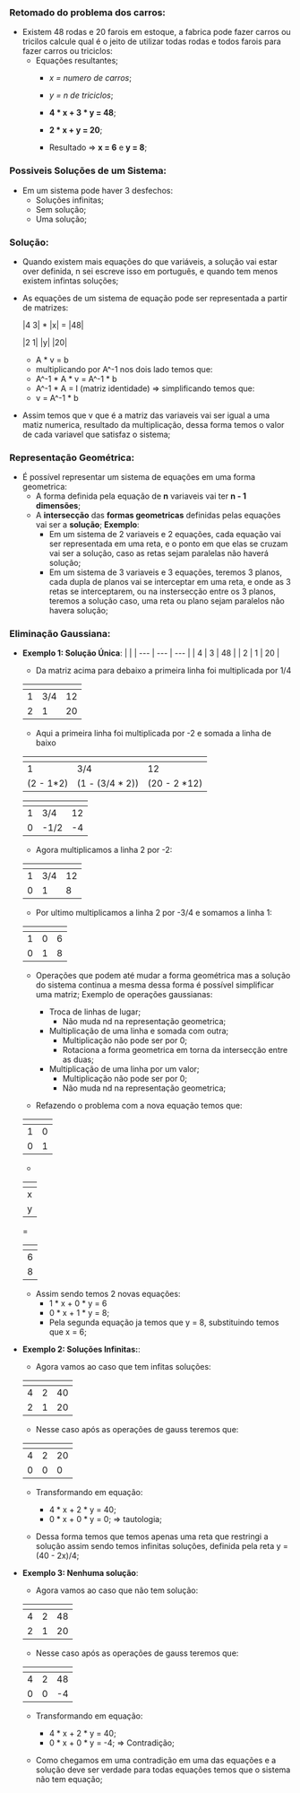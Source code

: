 ### Retomado do problema dos carros:
  * Existem 48 rodas e 20 farois em estoque, a fabrica pode fazer carros ou tricilos calcule qual é o jeito de utilizar todas rodas e todos farois para fazer carros ou triciclos:
    * Equações resultantes;
      * *x = numero de carros*;
      * *y = n de triciclos*;
      * **4 * x + 3 * y = 48**;
      * **2 * x + y = 20**;

      * Resultado => __x = 6__ e __y = 8__;
### Possiveis Soluções de um Sistema: 
  * Em um sistema pode haver 3 desfechos:
    - Soluções infinitas;
    - Sem solução;
    - Uma solução;
### Solução:
  - Quando existem mais equações do que variáveis, a solução vai estar over definida, n sei escreve isso em português, e quando tem menos existem infintas soluções;
  - As equações de um sistema de equação pode ser representada a partir de matrizes:
      
      |4 3| * |x| = |48|

      |2 1|   |y|   |20|

      * A   *  v  =  b
      * multiplicando por A^-1 nos dois lado temos que:
      * A^-1 * A * v = A^-1 * b
      * A^-1 * A = I (matriz identidade) => simplificando temos que:
      * v = A^-1 * b

  * Assim temos que v que é a matriz das variaveis vai ser igual a uma matiz numerica, resultado da multiplicação, dessa forma temos o valor de cada variavel que satisfaz o sistema;
### Representação Geométrica:
  * É possível representar um sistema de equações em uma forma geometrica:
    - A forma definida pela equação de __n__ variaveis vai ter __n - 1 dimensões__;
    - A __intersecção__ das __formas geometricas__ definidas pelas equações vai ser a __solução__;
    __Exemplo__:
        - Em um sistema de 2 variaveis e 2 equações, cada equação vai ser representada em uma reta, e o ponto em que elas se cruzam vai ser a solução, caso as retas sejam paralelas não haverá solução;
        - Em um sistema de 3 variaveis e 3 equações, teremos 3 planos, cada dupla de planos vai se interceptar em uma reta, e onde as 3 retas se interceptarem, ou na instersecção entre os 3 planos, teremos a solução caso, uma reta ou plano sejam paralelos não havera solução;

### Eliminação Gaussiana:
 * __Exemplo 1: Solução Única__:
    <span> | <span> | <span> |
    --- | --- | --- | 
    | 4 | 3 | 48 |
    | 2 | 1 | 20 | 

    * Da matriz acima para debaixo a primeira linha foi multiplicada por 1/4

    <span> | <span> | <span> |
    --- | --- | --- | 
    | 1 | 3/4 | 12 |
    | 2 | 1 | 20 | 

    * Aqui a primeira linha foi multiplicada por -2 e somada a linha de baixo

    <span> | <span> | <span> |
    --- | --- | --- | 
    | 1 | 3/4 | 12 |
    | (2 - 1*2) | (1 - (3/4 * 2)) | (20 - 2 *12) | 


    <span> | <span> | <span> |
    --- | --- | --- | 
    | 1 | 3/4 | 12 |
    | 0 | -1/2 | -4 | 

    * Agora multiplicamos a linha 2 por -2:

    <span> | <span> | <span> |
    --- | --- | --- | 
    | 1 | 3/4 | 12 |
    | 0 | 1 | 8 |

    * Por ultimo multiplicamos a linha 2 por -3/4 e somamos a linha 1:

    <span> | <span> | <span> |
    --- | --- | --- | 
    | 1 | 0 | 6 |
    | 0 | 1 | 8 |

    * Operações que podem até mudar a forma geométrica mas a solução do sistema continua a mesma dessa forma é possível simplificar uma matriz;
    Exemplo de operações gaussianas:
      - Troca de linhas de lugar;
          - Não muda nd na representação geometrica;
      - Multiplicação de uma linha e somada com outra;
          - Multiplicação não pode ser por 0;
          - Rotaciona a forma geometrica em torna da intersecção entre as duas;
      - Multiplicação de uma linha por um valor;
          - Multiplicação não pode ser por 0;
          - Não muda nd na representação geometrica;

    * Refazendo o problema com a nova equação temos que:
    
    <span> | <span> | 
    --- | --- |
    | 1 | 0 |
    | 0 | 1 |

    *

    <span> |
    --- |
    x |
    y |

    =

    <span> |
    --- |
    6 |
    8 |

    * Assim sendo temos 2 novas equações:
        * 1 * x + 0 * y = 6
        * 0 * x + 1 * y = 8;
      * Pela segunda equação ja temos que y = 8, substituindo temos que x = 6;

  * __Exemplo 2: Soluções Infinitas:__:
    * Agora vamos ao caso que tem infitas soluções:

    <span> | <span> | <span> |
    --- | --- | --- | 
    | 4 | 2 | 40 |
    | 2 | 1 | 20 | 

    * Nesse caso após as operações de gauss teremos que:

    <span> | <span> | <span> |
    --- | --- | --- | 
    |4 | 2 |20|
    |0 | 0 | 0|

    * Transformando em equação:
      - 4 * x + 2 * y = 40;
      - 0 * x + 0 * y = 0; => tautologia;

    * Dessa forma temos que temos apenas uma reta que restringi a solução assim sendo temos infinitas soluções, definida pela reta y = (40 - 2x)/4;

  * __Exemplo 3: Nenhuma solução__:
    * Agora vamos ao caso que não tem solução:

    <span> | <span> | <span> |
    --- | --- | --- | 
    | 4 | 2 | 48 |
    | 2 | 1 | 20 | 
    
    * Nesse caso após as operações de gauss teremos que:

    <span> | <span> | <span> |
    --- | --- | --- | 
    | 4 | 2 | 48 |
    | 0 | 0 | -4 | 

    * Transformando em equação:
      - 4 * x + 2 * y = 40;
      - 0 * x + 0 * y = -4; => Contradição;

    * Como chegamos em uma contradição em uma das equações e a solução deve ser verdade para todas equações temos que o sistema não tem equação;